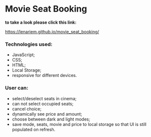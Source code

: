 # Movie Seat Booking
**to take a look please click this link:** 

https://lenariem.github.io/movie_seat_booking/

### Technologies used: 
* JavaScript;
* CSS;
* HTML;
* Local Storage;
* responsive for different devices.

### User can:
* select/deselect seats in cinema;
* can not select occupied seats;
* cancel choice;
* dynamically see price and amount;
* choose between dark and light modes;
* save mode, seats, movie and price to local storage so that UI is still populated on refresh.

